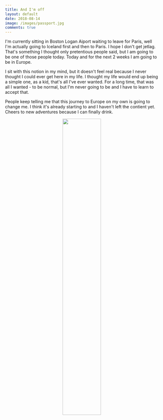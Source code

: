 ```yaml
---
title: And I'm off
layout: default
date: 2018-08-14
image: /images/passport.jpg
comments: true
---
```


I'm currently sitting in Boston Logan Aiport waiting to leave for Paris, well I'm actually going to Iceland first and then to Paris. I hope I don't get jetlag. That's something I thought only pretentious people said, but I am going to be one of those people today. Today and for the next 2 weeks I am going to be in Europe.

I sit with this notion in my mind, but it doesn't feel real because I never thought I could ever get here in my life. I thought my life would end up being a simple one, as a kid, that's all I've ever wanted. For a long time, that was all I wanted - to be normal, but I'm never going to be and I have to learn to accept that. 

People keep telling me that this journey to Europe on my own is going to change me. I think it's already starting to and I haven't left the contient yet. Cheers to new adventures because I can finally drink.

<center><img src="../../../images/passport.jpg" style="width:50%;height:50%;"/></center>

